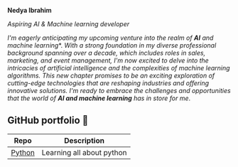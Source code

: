 

**Nedya Ibrahim** 

*Aspiring AI & Machine learning developer*

*I'm eagerly anticipating my upcoming venture into the realm of **AI** and machine learning**. *With a strong foundation in my diverse professional background spanning over a decade, which includes roles in sales, marketing, and event management, I'm now excited to delve into the intricacies of artificial intelligence and the complexities of machine learning algorithms. This new chapter promises to be an exciting exploration of cutting-edge technologies that are reshaping industries and offering innovative solutions. I'm ready to embrace the challenges and opportunities that the world of **AI and machine learning** has in store for me*.


## GitHub portfolio :briefcase:

| Repo                           | Description                                                              |
| ------------------------------ | ------------------------------------------------------------------------ |
| [Python][Python]               |  Learning all about python|                                              |

[Python]:https://github.com/Nedib/Python-Nedya-Ibrahim 
